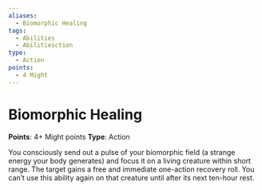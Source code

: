 ```yaml
---
aliases:
  - Biomorphic Healing
tags:
  - Abilities
  - Abilitiesction
type:
  - Action
points:
  - 4 Might
---
```


# Biomorphic Healing

**Points**: 4+ Might points
**Type**: Action

You consciously send out a pulse of your biomorphic field (a strange energy your body generates) and focus it on a living creature within short range. The target gains a free and immediate one-action recovery roll. You can’t use this ability again on that creature until after its next ten-hour rest.
